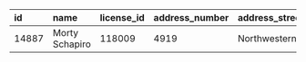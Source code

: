 | id    | name           | license_id  | address_number | address_street_number | ssn       |
|:----- |:-------------- |:----------- |:-------------- |:--------------------- |:--------- |
| 14887 | Morty Schapiro | 118009      | 4919           | Northwestern Dr       | 111564949 |
